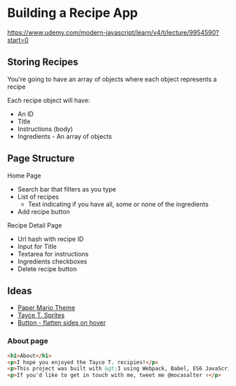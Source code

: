 
# Building a Recipe App

https://www.udemy.com/modern-javascript/learn/v4/t/lecture/9954590?start=0

## Storing Recipes
You're going to have an array of objects where each object represents a recipe

Each recipe object will have:
* An ID
* Title
* Instructions (body)
* Ingredients - An array of objects

## Page Structure

Home Page
* Search bar that filters as you type
* List of recipes
    * Text indicating if you have all, some or none of the ingredients
* Add recipe button

Recipe Detail Page
* Url hash with recipe ID
* Input for Title
* Textarea for instructions
* Ingredients checkboxes
* Delete recipe button

## Ideas
* [Paper Mario Theme](https://www.mariowiki.com/List_of_Tayce_T._recipes)
* [Tayce T. Sprites](https://www.spriters-resource.com/fullview/106157/)
* [Button - flatten sides on hover](https://codepen.io/ashleynolan/pen/djpCG)

### About page
```html
<h1>About</h1>
<p>I hope you enjoyed the Tayce T. recipies!</p>
<p>This project was built with &gt;3 using Webpack, Babel, ES6 JavaScript (look Ma, no jQuery!), Sass and <a href="https://surge.sh/" arget="_blank">Surge</a> for super simple hosting. If you want to take a look under the hood, <a href="#" target="_blank">here's the repo</a>.</p>
<p>If you'd like to get in touch with me, tweet me @mocasalter ✌</p>
```